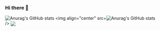 ### Hi there 👋
![Anurag's GitHub stats](https://github-readme-stats.vercel.app/api?username=joaoM0raes&show_icons=true&theme=radical)
<a >
  <img align="center" src=![Anurag's GitHub stats](https://github-readme-stats.vercel.app/api?username=joaoM0raes&show_icons=true&theme=radical) />
</a>
<a >
  <img align="center" src="https://github-readme-stats.vercel.app/api/pin/?username=anuraghazra&repo=convoychat" />
</a>

<!--

**JoaoM0raes/joaoM0raes** is a ✨ _special_ ✨ repository because its `README.md` (this file) appears on your GitHub profile.

Here are some ideas to get you started:

- 🔭 I’m currently working on ...
- 🌱 I’m currently learning ...
- 👯 I’m looking to collaborate on ...
- 🤔 I’m looking for help with ...
- 💬 Ask me about ...
- 📫 How to reach me: ...
- 😄 Pronouns: ...
- ⚡ Fun fact: ...
-->
